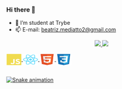 ### Hi there 👋

- 🌱 I’m student at Trybe
- 📫 E-mail: beatriz.mediatto2@gmail.com

<div align="center">
  <a href="https://github.com/bmediato">
  <img height="180em" src="https://github-readme-stats.vercel.app/api?username=bmediato&show_icons=true&theme=dark&include_all_commits=true&count_private=true"/>
  <img height="180em" src="https://github-readme-stats.vercel.app/api/top-langs/?username=bmediato&layout=compact&langs_count=7&theme=dark"/>
</div>
<div style="display: inline_block"><br>
  <img align="center" alt="B-Js" height="30" width="40" src="https://raw.githubusercontent.com/devicons/devicon/master/icons/javascript/javascript-plain.svg">
  <img align="center" alt="B-React" height="30" width="40" src="https://raw.githubusercontent.com/devicons/devicon/master/icons/react/react-original.svg">
  <img align="center" alt="B-HTML" height="30" width="40" src="https://raw.githubusercontent.com/devicons/devicon/master/icons/html5/html5-original.svg">
  <img align="center" alt="B-CSS" height="30" width="40" src="https://raw.githubusercontent.com/devicons/devicon/master/icons/css3/css3-original.svg">
</div>

##

 ![Snake animation]([https://github.com/bmediato/bmediato/blob/output/github-contribution-grid-snake.svg](https://github.com/bmediato/bmediato/blob/main/.github/workflows/main.yml))
